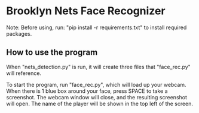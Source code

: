 # Brooklyn Nets Face Recognizer

Note: Before using, run: "pip install -r requirements.txt" to install required packages.

## How to use the program
When "nets_detection.py" is run, it will create three files that "face_rec.py" will reference.

To start the program, run "face_rec.py", which will load up your webcam. When there is 1 blue box around your face, press SPACE to take a screenshot. The webcam window will close, and the resulting screenshot will open. The name of the player will be shown in the top left of the screen.
